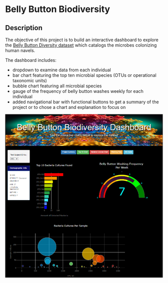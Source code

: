 # Belly Button Biodiversity

## Description

The objective of this project is to build an interactive dashboard to explore the  [Belly Button Diversity dataset](https://github.com/BlazeMedina/Belly_Button/blob/main/samples.json)  which catalogs the microbes colonizing human navels.

The dashboard includes:

-   dropdown to examine data from each individual
-   bar chart featuring the top ten microbial species (OTUs or operational taxonomic units)
-   bubble chart featuring all microbial species
-   gauge of the frequency of belly button washes weekly for each individual
- added navigational bar with functional buttons to get a summary of the project or to chose a chart and explanation to focus on

![Dashboard screenshot](https://github.com/BlazeMedina/Belly_Button/blob/main/static/images/Dashboard.png)
